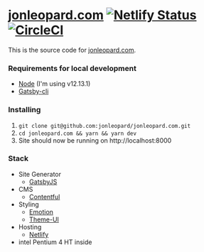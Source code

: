 # [jonleopard.com](https://jonleopard.com) [![Netlify Status](https://api.netlify.com/api/v1/badges/a338d3cc-3557-4f9d-a507-74bb2f11ba0f/deploy-status)](https://app.netlify.com/sites/jonleopard/deploys) [![CircleCI](https://circleci.com/gh/jonleopard/jonleopard.com/tree/master.svg?style=svg)](https://circleci.com/gh/jonleopard/jonleopard.com/tree/master)

This is the source code for [jonleopard.com](https://jonleopard.com).

### Requirements for local development

- [Node](https://nodejs.org/en/) (I'm using v12.13.1)
- [Gatsby-cli](https://www.gatsbyjs.org/docs/gatsby-cli/)

### Installing

1. `git clone git@github.com:jonleopard/jonleopard.com.git`
2. `cd jonleopard.com && yarn && yarn dev`
3. Site should now be running on http://localhost:8000

### Stack

- Site Generator
  - [GatsbyJS](https://www.gatsbyjs.org/)
- CMS
  - [Contentful](https://www.contentful.com/)
- Styling
  - [Emotion](https://emotion.sh/docs/introduction)
  - [Theme-UI](https://theme-ui.com/)
- Hosting
  - [Netlify](https://www.netlify.com/)
- intel Pentium 4 HT inside
